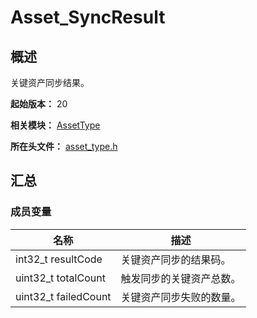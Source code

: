 # Asset_SyncResult

## 概述

关键资产同步结果。

**起始版本：** 20

**相关模块：** [AssetType](capi-assettype.md)

**所在头文件：** [asset_type.h](capi-asset-type-h.md)

## 汇总

### 成员变量

| 名称 | 描述 |
| -- | -- |
| int32_t resultCode | 关键资产同步的结果码。 |
| uint32_t totalCount | 触发同步的关键资产总数。 |
| uint32_t failedCount | 关键资产同步失败的数量。 |


